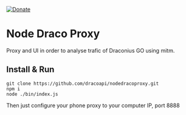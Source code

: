 [![Donate](https://img.shields.io/badge/Donate-PayPal-green.svg)](https://www.paypal.me/niicodev)

# Node Draco Proxy
Proxy and UI in order to analyse trafic of Draconius GO using mitm.

## Install & Run

```
git clone https://github.com/dracoapi/nodedracoproxy.git
npm i
node ./bin/index.js
```
Then just configure your phone proxy to your computer IP, port 8888
